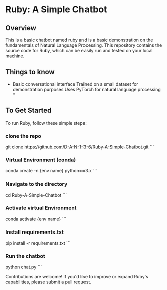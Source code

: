# Ruby: A Simple Chatbot

## Overview

This is a basic chatbot named ruby and is a basic demonstration on the fundamentals of Natural Language Processing.
This repository contains the source code for Ruby, which can be easily run and tested on your local machine.

## Things to know

* Basic conversational interface
Trained on a small dataset for demonstration purposes
Uses PyTorch for natural language processing *

## To Get Started

To run Ruby, follow these simple steps:

### clone the repo

git clone <https://github.com/D-A-N-1-3-6/Ruby-A-Simple-Chatbot.git> ```

### Virtual Environment (conda)

conda create -n {env name} python==3.x ```

### Navigate to the directory

cd Ruby-A-Simple-Chatbot ```

### Activate virtual Environment

conda activate {env name} ```

### Install requirements.txt

pip install -r requirements.txt ```

### Run the chatbot

python chat.py ```

Contributions are welcome!
If you'd like to improve or expand Ruby's capabilities,
please submit a pull request.
